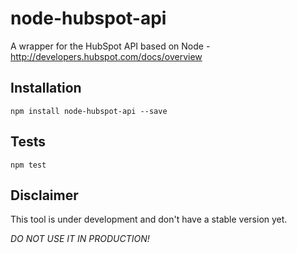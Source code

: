 # node-hubspot-api
A wrapper for the HubSpot API based on Node - http://developers.hubspot.com/docs/overview

## Installation

  `npm install node-hubspot-api --save`

## Tests

  `npm test`

## Disclaimer
This tool is under development and don't have a stable version yet.

*DO NOT USE IT IN PRODUCTION!*
